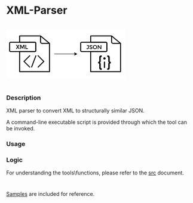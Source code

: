 # XML-Parser
<br>
<img src=media\xmltojson.png>
<br>
<br>

### Description
XML parser to convert XML to structurally similar JSON.

A command-line executable script is provided through which the tool can be invoked.

### Usage

### Logic

For understanding the tools\functions, please refer to the [src](src\src.md) document.
#
[Samples](src\samples\samples.md) are included for reference.
